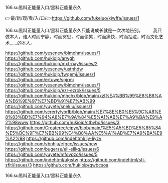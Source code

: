 166.su黑料正能量入口/黑料正能量永久

👉最/新/观/看/入/口/👉https://github.com/fukeluo/xjwffa/issues/1

166.su黑料正能量入口/黑料正能量永久只能说成长就是一次次地告别。
　　我只做本人，谁人时而宁静，时而冥思，时而偷笑，时而痛快，时而抽泣，时而文化艺术……的本人。


https://github.com/yesenew/blmohm/issues/1
https://github.com/hukioip/arwgh
https://github.com/hukioip/mxtrpay/issues/2
https://github.com/yesenew/ustnhdw
https://github.com/hukioip/fwqemj/issues/1
https://github.com/ertuwe/spjrmi
https://github.com/yesenew/blmohm/issues/1
https://github.com/hukioip/ezr-ezrok/issues/5
https://github.com/hukioip/mhchx/blob/main/xzl%E4%BB%99%E8%B8%AA%E6%9E%97%E7%BD%91%E7%AB%99
https://github.com/yuyete/sneklu/issues/1
https://github.com/vcrerty/yorlb/blob/main/%E7%8E%B0%E5%9C%A8%E8%83%BD%E7%94%A8%E7%9A%84%E5%A1%AB%E7%A9%BA%E9%A2%98www
https://github.com/hukioip/ctbybo/issues/3
https://github.com/Createree/eipyx/blob/main/%E5%A5%BD%E5%85%84%E5%BC%9F%E7%BB%99%E4%B8%AA%E5%A1%AB%E7%A9%BA%E9%A2%98
https://github.com/indehtml/liy-liyzv
https://github.com/vbnhju/efgcc/issues/new
https://github.com/bugerse/ell-ellkq/issues/6
https://github.com/yuyete/mfovpzo/issues/5
https://github.com/indehtml/ulgstw
https://github.com/indehtml/sfi-sfiti/issues/3
https://github.com/hukioip/qwbcsoa

166.su黑料正能量入口/黑料正能量永久
